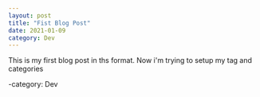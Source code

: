 ```yaml
---
layout: post
title: "Fist Blog Post"
date: 2021-01-09
category: Dev
---
```


This is my first blog post in ths format.
Now i'm trying to setup my tag and categories

-category: Dev

